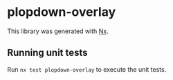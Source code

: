 # plopdown-overlay

This library was generated with [Nx](https://nx.dev).

## Running unit tests

Run `nx test plopdown-overlay` to execute the unit tests.

